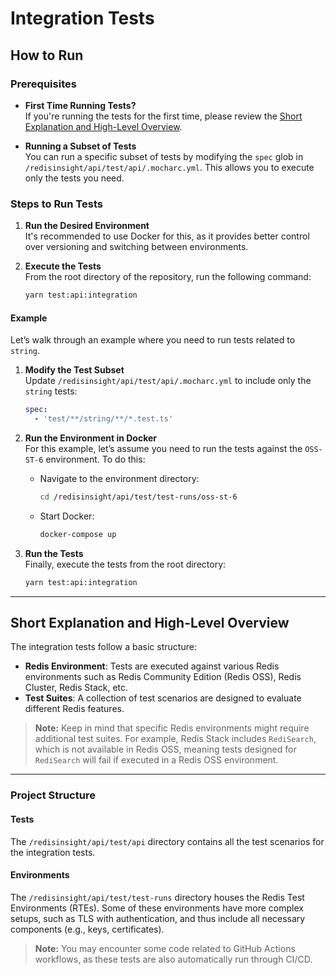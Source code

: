 # Integration Tests

## How to Run

### Prerequisites

- **First Time Running Tests?**  
  If you're running the tests for the first time, please review the [Short Explanation and High-Level Overview](#short-explanation-and-high-level-overview).

- **Running a Subset of Tests**  
  You can run a specific subset of tests by modifying the `spec` glob in `/redisinsight/api/test/api/.mocharc.yml`. This allows you to execute only the tests you need.

### Steps to Run Tests

1. **Run the Desired Environment**  
   It's recommended to use Docker for this, as it provides better control over versioning and switching between environments.

1. **Execute the Tests**  
   From the root directory of the repository, run the following command:

   ```bash
   yarn test:api:integration
   ```

#### Example

Let’s walk through an example where you need to run tests related to `string`.

1. **Modify the Test Subset**  
   Update `/redisinsight/api/test/api/.mocharc.yml` to include only the `string` tests:

   ```yaml
   spec:
     - 'test/**/string/**/*.test.ts'
   ```

1. **Run the Environment in Docker**  
   For this example, let’s assume you need to run the tests against the `OSS-ST-6` environment. To do this:

   - Navigate to the environment directory:

     ```bash
     cd /redisinsight/api/test/test-runs/oss-st-6
     ```

   - Start Docker:
     ```bash
     docker-compose up
     ```

1. **Run the Tests**  
   Finally, execute the tests from the root directory:

   ```bash
   yarn test:api:integration
   ```

---

## Short Explanation and High-Level Overview

The integration tests follow a basic structure:

- **Redis Environment**: Tests are executed against various Redis environments such as Redis Community Edition (Redis OSS), Redis Cluster, Redis Stack, etc.
- **Test Suites**: A collection of test scenarios are designed to evaluate different Redis features.

> **Note:** Keep in mind that specific Redis environments might require additional test suites. For example, Redis Stack includes `RediSearch`, which is not available in Redis OSS, meaning tests designed for `RediSearch` will fail if executed in a Redis OSS environment.

---

### Project Structure

#### Tests

The `/redisinsight/api/test/api` directory contains all the test scenarios for the integration tests.

#### Environments

The `/redisinsight/api/test/test-runs` directory houses the Redis Test Environments (RTEs). Some of these environments have more complex setups, such as TLS with authentication, and thus include all necessary components (e.g., keys, certificates).

> **Note:** You may encounter some code related to GitHub Actions workflows, as these tests are also automatically run through CI/CD.

